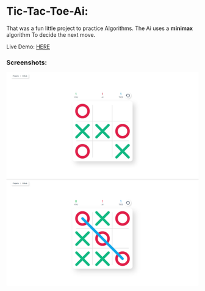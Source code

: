 # Tic-Tac-Toe-Ai:

That was a fun little project to practice Algorithms.
The Ai uses a **minimax** algorithm To decide the next move.

Live Demo: [HERE]()

### Screenshots:

![](./screenshots/01.png)
![](./screenshots/02.png)
